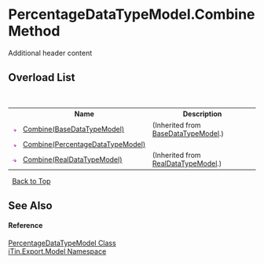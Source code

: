 # PercentageDataTypeModel.Combine Method 
Additional header content 


## Overload List
&nbsp;<table><tr><th></th><th>Name</th><th>Description</th></tr><tr><td>![Public method](media/pubmethod.gif "Public method")</td><td><a href="28533ae4-68ab-6a8d-48f6-a465973c8307">Combine(BaseDataTypeModel)</a></td><td> (Inherited from <a href="e5706c13-2625-47d7-a064-2a906557b68e">BaseDataTypeModel</a>.)</td></tr><tr><td>![Public method](media/pubmethod.gif "Public method")</td><td><a href="26e99b1e-d6c8-d967-fd48-655d47674992">Combine(PercentageDataTypeModel)</a></td><td /></tr><tr><td>![Public method](media/pubmethod.gif "Public method")</td><td><a href="7ae67062-bb90-ce58-e923-4582b04d09e4">Combine(RealDataTypeModel)</a></td><td> (Inherited from <a href="48732ce6-4375-b6cd-857f-35c596b7f238">RealDataTypeModel</a>.)</td></tr></table>&nbsp;
<a href="#percentagedatatypemodel.combine-method">Back to Top</a>

## See Also


#### Reference
<a href="1927e0b2-4e67-5cfc-4e2e-9468dd8f0f8b">PercentageDataTypeModel Class</a><br /><a href="ef57ffcc-e95e-b212-5a46-9aa6f5a3511f">iTin.Export.Model Namespace</a><br />